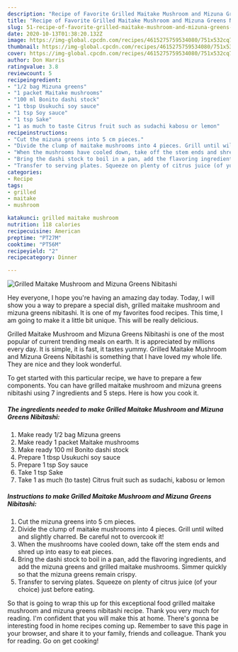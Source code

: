 ```yaml
---
description: "Recipe of Favorite Grilled Maitake Mushroom and Mizuna Greens Nibitashi"
title: "Recipe of Favorite Grilled Maitake Mushroom and Mizuna Greens Nibitashi"
slug: 51-recipe-of-favorite-grilled-maitake-mushroom-and-mizuna-greens-nibitashi
date: 2020-10-13T01:38:20.132Z
image: https://img-global.cpcdn.com/recipes/4615275759534080/751x532cq70/grilled-maitake-mushroom-and-mizuna-greens-nibitashi-recipe-main-photo.jpg
thumbnail: https://img-global.cpcdn.com/recipes/4615275759534080/751x532cq70/grilled-maitake-mushroom-and-mizuna-greens-nibitashi-recipe-main-photo.jpg
cover: https://img-global.cpcdn.com/recipes/4615275759534080/751x532cq70/grilled-maitake-mushroom-and-mizuna-greens-nibitashi-recipe-main-photo.jpg
author: Don Harris
ratingvalue: 3.8
reviewcount: 5
recipeingredient:
- "1/2 bag Mizuna greens"
- "1 packet Maitake mushrooms"
- "100 ml Bonito dashi stock"
- "1 tbsp Usukuchi soy sauce"
- "1 tsp Soy sauce"
- "1 tsp Sake"
- "1 as much to taste Citrus fruit such as sudachi kabosu or lemon"
recipeinstructions:
- "Cut the mizuna greens into 5 cm pieces."
- "Divide the clump of maitake mushrooms into 4 pieces. Grill until wilted and slightly charred. Be careful not to overcook it!"
- "When the mushrooms have cooled down, take off the stem ends and shred up into easy to eat pieces."
- "Bring the dashi stock to boil in a pan, add the flavoring ingredients, and add the mizuna greens and grilled maitake mushrooms. Simmer quickly so that the mizuna greens remain crispy."
- "Transfer to serving plates. Squeeze on plenty of citrus juice (of your choice) just before eating."
categories:
- Recipe
tags:
- grilled
- maitake
- mushroom

katakunci: grilled maitake mushroom 
nutrition: 118 calories
recipecuisine: American
preptime: "PT27M"
cooktime: "PT56M"
recipeyield: "2"
recipecategory: Dinner

---
```



![Grilled Maitake Mushroom and Mizuna Greens Nibitashi](https://img-global.cpcdn.com/recipes/4615275759534080/751x532cq70/grilled-maitake-mushroom-and-mizuna-greens-nibitashi-recipe-main-photo.jpg)

Hey everyone, I hope you're having an amazing day today. Today, I will show you a way to prepare a special dish, grilled maitake mushroom and mizuna greens nibitashi. It is one of my favorites food recipes. This time, I am going to make it a little bit unique. This will be really delicious.

Grilled Maitake Mushroom and Mizuna Greens Nibitashi is one of the most popular of current trending meals on earth. It is appreciated by millions every day. It is simple, it is fast, it tastes yummy. Grilled Maitake Mushroom and Mizuna Greens Nibitashi is something that I have loved my whole life. They are nice and they look wonderful.




To get started with this particular recipe, we have to prepare a few components. You can have grilled maitake mushroom and mizuna greens nibitashi using 7 ingredients and 5 steps. Here is how you cook it.

<!--inarticleads1-->

##### The ingredients needed to make Grilled Maitake Mushroom and Mizuna Greens Nibitashi:

1. Make ready 1/2 bag Mizuna greens
1. Make ready 1 packet Maitake mushrooms
1. Make ready 100 ml Bonito dashi stock
1. Prepare 1 tbsp Usukuchi soy sauce
1. Prepare 1 tsp Soy sauce
1. Take 1 tsp Sake
1. Take 1 as much (to taste) Citrus fruit such as sudachi, kabosu or lemon




<!--inarticleads2-->

##### Instructions to make Grilled Maitake Mushroom and Mizuna Greens Nibitashi:

1. Cut the mizuna greens into 5 cm pieces.
1. Divide the clump of maitake mushrooms into 4 pieces. Grill until wilted and slightly charred. Be careful not to overcook it!
1. When the mushrooms have cooled down, take off the stem ends and shred up into easy to eat pieces.
1. Bring the dashi stock to boil in a pan, add the flavoring ingredients, and add the mizuna greens and grilled maitake mushrooms. Simmer quickly so that the mizuna greens remain crispy.
1. Transfer to serving plates. Squeeze on plenty of citrus juice (of your choice) just before eating.




So that is going to wrap this up for this exceptional food grilled maitake mushroom and mizuna greens nibitashi recipe. Thank you very much for reading. I'm confident that you will make this at home. There's gonna be interesting food in home recipes coming up. Remember to save this page in your browser, and share it to your family, friends and colleague. Thank you for reading. Go on get cooking!
